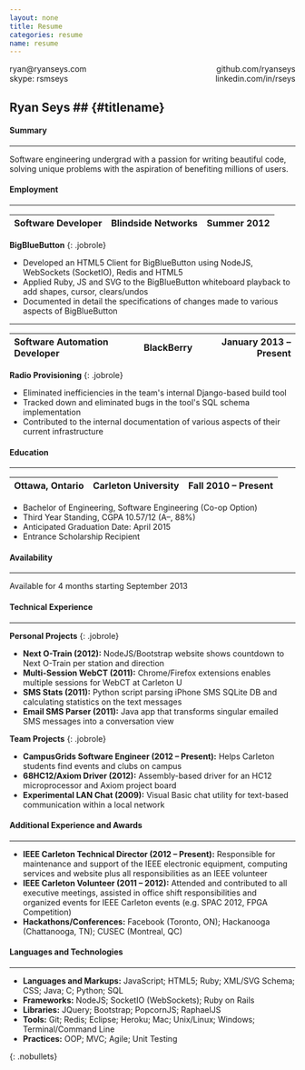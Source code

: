```yaml
---
layout: none
title: Resume
categories: resume
name: resume
---
```


<link rel="stylesheet" href="../../css/resume.css" />

<div>ryan@ryanseys.com
  <div style="float:right;">github.com/ryanseys</div>
</div>

<div style="float:right;">linkedin.com/in/rseys</div>
<div>skype: rsmseys</div>

## Ryan Seys ## {#titlename}

#### Summary
- - -
Software engineering undergrad with a passion for writing beautiful code, solving unique problems with the aspiration of benefiting millions of users.

#### Employment
- - -

Software Developer | Blindside Networks | Summer 2012 |
:------------------|:------------------:|------------:|
**BigBlueButton**
{: .jobrole}
- Developed an HTML5 Client for BigBlueButton using NodeJS, WebSockets (SocketIO), Redis and HTML5
- Applied Ruby, JS and SVG to the BigBlueButton whiteboard playback to add shapes, cursor, clears/undos
- Documented in detail the specifications of changes made to various aspects of BigBlueButton

<hr style="margin-top:4px;margin-bottom:4px;" />

Software Automation Developer | BlackBerry | January 2013 &ndash; Present |
:-----------------------------|:----------:|-----------------------:|
**Radio Provisioning**
{: .jobrole}
- Eliminated inefficiencies in the team's internal Django-based build tool
- Tracked down and eliminated bugs in the tool's SQL schema implementation
- Contributed to the internal documentation of various aspects of their current infrastructure

#### Education
- - -

Ottawa, Ontario | Carleton University | Fall 2010 &ndash; Present |
:---------------|:-------------------:|--------------------:|
- Bachelor of Engineering, Software Engineering (Co-op Option)
- Third Year Standing, CGPA 10.57/12 (A&ndash;, 88%)
- Anticipated Graduation Date: April 2015
- Entrance Scholarship Recipient

#### Availability
- - -
Available for 4 months starting September 2013

#### Technical Experience
- - -
**Personal Projects**
{: .jobrole}
- **Next O-Train (2012):** NodeJS/Bootstrap website shows countdown to Next O-Train per station and direction
- **Multi-Session WebCT (2011):** Chrome/Firefox extensions enables multiple sessions for WebCT at Carleton U
- **SMS Stats (2011):** Python script parsing iPhone SMS SQLite DB and calculating statistics on the text messages
- **Email SMS Parser (2011):** Java app that transforms singular emailed SMS messages into a conversation view

**Team Projects**
{: .jobrole}
- **CampusGrids Software Engineer (2012 &ndash; Present):** Helps Carleton students find events and clubs on campus
- **68HC12/Axiom Driver (2012):** Assembly-based driver for an HC12 microprocessor and Axiom project board
- **Experimental LAN Chat (2009):** Visual Basic chat utility for text-based communication within a local network

#### Additional Experience and Awards
- - -
- **IEEE Carleton Technical Director (2012 &ndash; Present):** Responsible for maintenance and support of the IEEE
electronic equipment, computing services and website plus all responsibilities as an IEEE volunteer
- **IEEE Carleton Volunteer (2011 &ndash; 2012):** Attended and contributed to all executive meetings, assisted in office
shift responsibilities and organized events for IEEE Carleton events (e.g. SPAC 2012, FPGA Competition)
- **Hackathons/Conferences:** Facebook (Toronto, ON); Hackanooga (Chattanooga, TN); CUSEC (Montreal, QC)

#### Languages and Technologies
- - -
- **Languages and Markups:**  JavaScript; HTML5; Ruby; XML/SVG Schema; CSS; Java; C; Python; SQL
- **Frameworks:**             NodeJS; SocketIO (WebSockets); Ruby on Rails
- **Libraries:**              JQuery; Bootstrap; PopcornJS; RaphaelJS
- **Tools:**                  Git; Redis; Eclipse; Heroku; Mac; Unix/Linux; Windows; Terminal/Command Line
- **Practices:**              OOP; MVC; Agile; Unit Testing

{: .nobullets}
